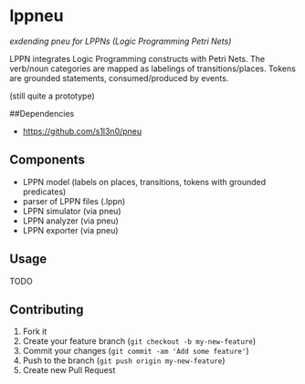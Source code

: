 # lppneu

*exdending pneu for LPPNs (Logic Programming Petri Nets)*

LPPN integrates Logic Programming constructs with Petri Nets. The verb/noun categories are mapped as labelings of transitions/places. Tokens are grounded statements, consumed/produced by events.

(still quite a prototype)

##Dependencies

* https://github.com/s1l3n0/pneu

## Components

* LPPN model (labels on places, transitions, tokens with grounded predicates)
* parser of LPPN files (.lppn)
* LPPN simulator (via pneu) 
* LPPN analyzer (via pneu)
* LPPN exporter (via pneu)

## Usage

TODO

## Contributing

1. Fork it
2. Create your feature branch (`git checkout -b my-new-feature`)
3. Commit your changes (`git commit -am 'Add some feature'`)
4. Push to the branch (`git push origin my-new-feature`)
5. Create new Pull Request
